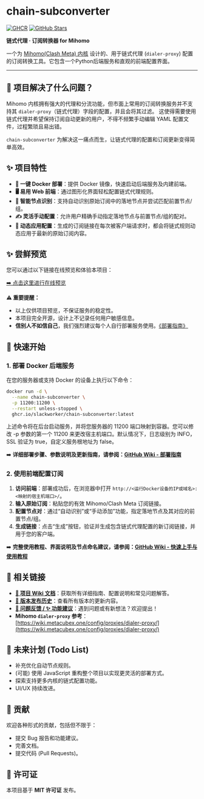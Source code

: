 # chain-subconverter

[![GHCR](https://img.shields.io/badge/GHCR-chain--subconverter-blue?logo=github)](https://github.com/slackworker/chain-subconverter/pkgs/container/chain-subconverter)
[![GitHub Stars](https://img.shields.io/github/stars/slackworker/chain-subconverter.svg?style=social&label=Star&maxAge=2592000)](https://github.com/slackworker/chain-subconverter/stargazers/)

**链式代理 · 订阅转换器 for Mihomo**

一个为 [Mihomo(Clash Meta) 内核](https://wiki.metacubex.one/) 设计的、用于链式代理 (`dialer-proxy`) 配置的订阅转换工具。它包含一个Python后端服务和直观的前端配置界面。

---

## 🤔 项目解决了什么问题？

Mihomo 内核拥有强大的代理和分流功能，但市面上常用的订阅转换服务并不支持其 `dialer-proxy`（链式代理）字段的配置，并且会将其过滤。 这使得需要使用链式代理并希望保持订阅自动更新的用户，不得不频繁手动编辑 YAML 配置文件，过程繁琐且易出错。

`chain-subconverter` 为解决这一痛点而生，让链式代理的配置和订阅更新变得简单高效。

## ✨ 项目特性

* **🐳 一键 Docker 部署**：提供 Docker 镜像，快速启动后端服务及内建前端。
* **🖥️ 易用 Web 前端**：通过图形化界面轻松配置链式代理规则。
* **🤖 智能节点识别**：支持自动识别原始订阅中的落地节点并尝试匹配前置节点/组。
* **✍️ 灵活手动配置**：允许用户精确手动指定落地节点与前置节点/组的配对。
* **🔄 动态应用配置**：生成的订阅链接在每次被客户端请求时，都会将链式规则动态应用于最新的原始订阅内容。
## ✨ 尝鲜预览

您可以通过以下链接在线预览和体验本项目：

[➡️ 点击这里进行在线预览](https://chain-subconverter-latest.onrender.com/)

**⚠️ 重要提醒：**
* 以上仅供项目预览，不保证服务的稳定性。
* 本项目完全开源，设计上不记录任何用户敏感信息。
* **信别人不如信自己**，我们强烈建议每个人自行部署服务使用。[《部署指南》](Deployment-Guide.md)


## 🚀 快速开始

### 1. 部署 Docker 后端服务

在您的服务器或支持 Docker 的设备上执行以下命令：

```bash
docker run -d \
  --name chain-subconverter \
  -p 11200:11200 \
  --restart unless-stopped \
  ghcr.io/slackworker/chain-subconverter:latest
```

上述命令将在后台启动服务，并将您服务器的 11200 端口映射到容器。您可以修改 -p 参数的第一个 11200 来更改宿主机端口。默认情况下，日志级别为 INFO，SSL 验证为 true，自定义服务根地址为 false。

➡️ **详细部署步骤、参数说明及更新指南，请参阅：[GitHub Wiki - 部署指南](https://github.com/slackworker/chain-subconverter/wiki/Deployment-Guide)**

### 2. 使用前端配置订阅

1.  **访问前端**：部署成功后，在浏览器中打开 `http://<运行Docker设备的IP或域名>:<映射的宿主机端口>/`。
2.  **输入原始订阅**：粘贴您的有效 Mihomo/Clash Meta 订阅链接。
3.  **配置节点对**：通过“自动识别”或“手动添加”功能，指定落地节点及其对应的前置节点/组。
4.  **生成链接**：点击“生成”按钮，验证并生成包含链式代理配置的新订阅链接，并用于您的客户端。

➡️ **完整使用教程、界面说明及节点命名建议，请参阅：[GitHub Wiki - 快速上手与使用教程](https://github.com/slackworker/chain-subconverter/wiki)**

## 🔗 相关链接

* **[📖 项目 Wiki 文档](https://github.com/YOUR_USERNAME/YOUR_REPOSITORY/wiki)**：获取所有详细指南、配置说明和常见问题解答。
* **[📜 版本发布历史](https://github.com/YOUR_USERNAME/YOUR_REPOSITORY/releases)**：查看所有版本的更新内容。
* **[🐛 问题反馈 / ✨ 功能建议](https://github.com/YOUR_USERNAME/YOUR_REPOSITORY/issues)**：遇到问题或有新想法？欢迎提出！
* **Mihomo `dialer-proxy` 参考**：[https://wiki.metacubex.one/config/proxies/dialer-proxy/](https://wiki.metacubex.one/config/proxies/dialer-proxy/)

## 🚧 未来计划 (Todo List)

* 补充优化自动节点规则。
* (可能) 使用 JavaScript 重构整个项目以实现更灵活的部署方式。
* 探索支持更多内核的链式配置功能。
* UI/UX 持续改进。

<!-- ➡️ **更详细的未来计划，请参阅：[GitHub Wiki - 未来计划 (Todo List)](https://github.com/YOUR_USERNAME/YOUR_REPOSITORY/wiki/TODO)**  -->

## 🤝 贡献

欢迎各种形式的贡献，包括但不限于：

* 提交 Bug 报告和功能建议。
* 完善文档。
* 提交代码 (Pull Requests)。

<!-- 在提交代码前，请先阅读贡献指南 (如果项目未来提供 `CONTRIBUTING.md`)。 -->

## 📜 许可证

本项目基于 **MIT 许可证** 发布。